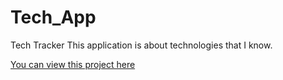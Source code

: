 # Tech_App
Tech Tracker
This application is about technologies that I know.

[You can view this project here](https://xzalexzx.github.io/Tech_App/) 
